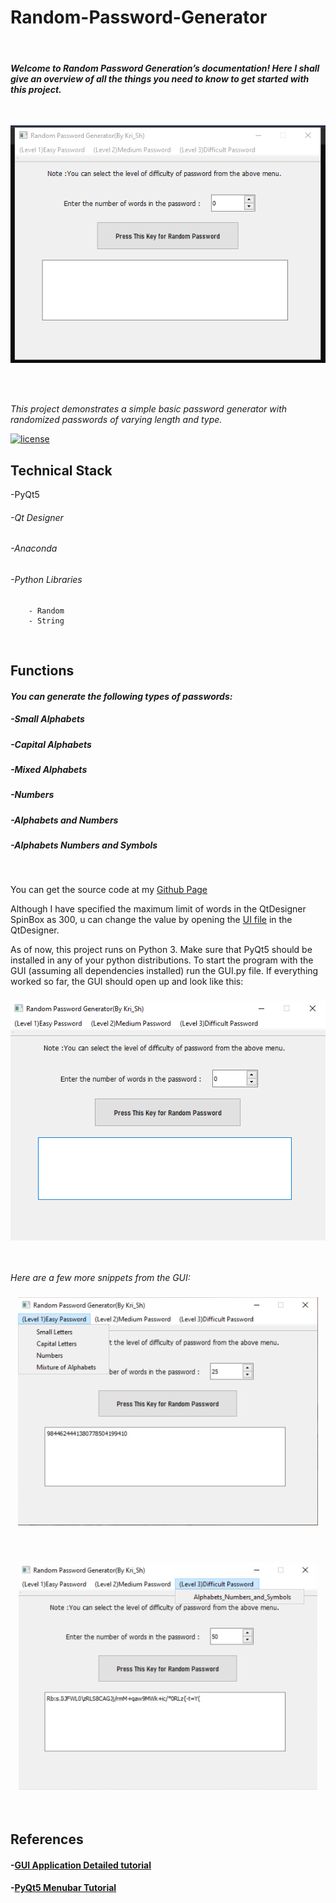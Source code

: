 # Random-Password-Generator
&nbsp;

#### *Welcome to Random Password Generation’s documentation! Here I shall give an overview of all the things you need to know to get started with this project.*
&nbsp;

![](photos/Password%20Generator.gif)
&nbsp;

&nbsp;

*This project demonstrates a simple basic password generator with randomized passwords of varying length and type.*
&nbsp;

[![license](https://img.shields.io/github/license/DAVFoundation/captain-n3m0.svg?style=flat-square)](https://github.com/kritika-srivastava/Random-Password-Generator/blob/master/LICENSE)
## Technical Stack
-PyQt5
###### -Qt Designer
###### -Anaconda
###### -Python Libraries
        - Random
        - String

&nbsp;


## Functions
#### *You can generate the following types of passwords:*
##### -Small Alphabets
##### -Capital Alphabets
##### -Mixed Alphabets
##### -Numbers
##### -Alphabets and Numbers
##### -Alphabets Numbers and Symbols
&nbsp;

You can get the source code at my [Github Page](https://github.com/kritika-srivastava/Random-Password-Generator)
&nbsp;

Although I have specified the maximum limit of words in the QtDesigner SpinBox as 300, u can change the value by opening the [UI file](https://github.com/kritika-srivastava/Random-Password-Generator/blob/master/MainWindow.ui) in the QtDesigner.
&nbsp;

As of now, this project runs on Python 3. Make sure that PyQt5 should be installed in any of your python distributions. To start the program with the GUI (assuming all dependencies installed) run the GUI.py file.
If everything worked so far, the GUI should open up and look like this:
&nbsp;

### <div align="center"><img src="photos/Capture.PNG">
&nbsp;
  
*Here are a few more snippets from the GUI:*
&nbsp;

### <div align="center"><img src="photos/easy%20pwd.PNG">
&nbsp;

### <div align="center"><img src="photos/difficult%20pwd.PNG">
&nbsp;
        
## References
#### -[GUI Application Detailed tutorial](https://www.learnpyqt.com/examples/simple-sales-tax-calculator/)
#### -[PyQt5 Menubar Tutorial](https://techwithtim.net/tutorials/pyqt5-tutorial/menubar/)


